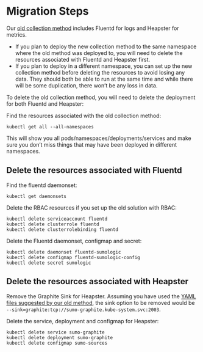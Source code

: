 # Migration Steps

Our [old collection method](https://github.com/SumoLogic/fluentd-kubernetes-sumologic)
includes Fluentd for logs and Heapster for metrics.

- If you plan to deploy the new collection method to the same namespace where
  the old method was deployed to, you will need to delete the resources
  associated with Fluentd and Heapster first.
- If you plan to deploy in a different namespace, you can set up the new
  collection method before deleting the resources to avoid losing any data.
  They should both be able to run at the same time and while there will be some duplication,
  there won’t be any loss in data.

To delete the old collection method, you will need to delete the deployment for both Fluentd and Heapster:

Find the resources associated with the old collection method:

```
kubectl get all --all-namespaces
```

This will show you all pods/namespaces/deployments/services and make sure you don’t miss
things that may have been deployed in different namespaces.

## Delete the resources associated with Fluentd

Find the fluentd daemonset:

```
kubectl get daemonsets
```

Delete the RBAC resources if you set up the old solution with RBAC:

```
kubectl delete serviceaccount fluentd
kubectl delete clusterrole fluentd
kubectl delete clusterrolebinding fluentd
```

Delete the Fluentd daemonset, configmap and secret:

```
kubectl delete daemonset fluentd-sumologic
kubectl delete configmap fluentd-sumologic-config
kubectl delete secret sumologic
```

## Delete the resources associated with Heapster

Remove the Graphite Sink for Heapster.
Assuming you have used the
[YAML files suggested by our old method](https://github.com/SumoLogic/fluentd-kubernetes-sumologic#step-4-set-up-heapster-for-metric-collection),
the sink option to be removed would be `--sink=graphite:tcp://sumo-graphite.kube-system.svc:2003`.

Delete the service, deployment and configmap for Heapster:

```
kubectl delete service sumo-graphite
kubectl delete deployment sumo-graphite
kubectl delete configmap sumo-sources
```
